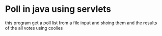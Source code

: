 # Poll in java using servlets
this program get a poll list from a file input and shoing them and the results of the all votes using coolies
